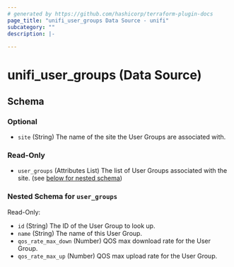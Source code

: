 ```yaml
---
# generated by https://github.com/hashicorp/terraform-plugin-docs
page_title: "unifi_user_groups Data Source - unifi"
subcategory: ""
description: |-
  
---
```


# unifi_user_groups (Data Source)





<!-- schema generated by tfplugindocs -->
## Schema

### Optional

- `site` (String) The name of the site the User Groups are associated with.

### Read-Only

- `user_groups` (Attributes List) The list of User Groups associated with the site. (see [below for nested schema](#nestedatt--user_groups))

<a id="nestedatt--user_groups"></a>
### Nested Schema for `user_groups`

Read-Only:

- `id` (String) The ID of the User Group to look up.
- `name` (String) The name of this User Group.
- `qos_rate_max_down` (Number) QOS max download rate for the User Group.
- `qos_rate_max_up` (Number) QOS max upload rate for the User Group.
